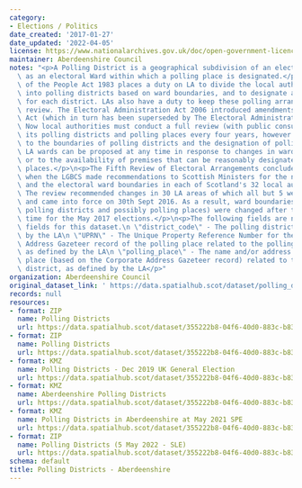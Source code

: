 ```yaml
---
category:
- Elections / Politics
date_created: '2017-01-27'
date_updated: '2022-04-05'
license: https://www.nationalarchives.gov.uk/doc/open-government-licence/version/3/
maintainer: Aberdeenshire Council
notes: "<p>A Polling District is a geographical subdivision of an electoral area such\
  \ as an electoral Ward within which a polling place is designated.</p>\n<p>The Representation\
  \ of the People Act 1983 places a duty on LA to divide the local authority area\
  \ into polling districts based on ward boundaries, and to designate a polling place\
  \ for each district. LAs also have a duty to keep these polling arrangements under\
  \ review. The Electoral Administration Act 2006 introduced amendments to the 1983\
  \ Act (which in turn has been superseded by The Electoral Administration Act 2013).\
  \ Now local authorities must conduct a full review (with public consultation) of\
  \ its polling districts and polling places every four years, however adjustments\
  \ to the boundaries of polling districts and the designation of polling places within\
  \ LA wards can be proposed at any time in response to changes in ward boundaries\
  \ or to the availability of premises that can be reasonably designated as polling\
  \ places.</p>\n<p>The Fifth Review of Electoral Arrangements concluded in May 2016\
  \ when the LGBCS made recommendations to Scottish Ministers for the number of Councillors\
  \ and the electoral ward boundaries in each of Scotland's 32 local authorities.\
  \ The review recommended changes in 30 LA areas of which all but 5 were accepted\
  \ and came into force on 30th Sept 2016. As a result, ward boundaries (and therefore\
  \ polling districts and possibly polling places) were changed after this date in\
  \ time for the May 2017 elections.</p>\n<p>The following fields are now MANDATORY\
  \ fields for this dataset.\n \"district_code\" - The polling district code, as defined\
  \ by the LA\n \"UPRN\" - The Unique Property Reference Number for the Corporate\
  \ Address Gazeteer record of the polling place related to the polling district,\
  \ as defined by the LA\n \"polling_place\" - The name and/or address of the polling\
  \ place (based on the Corporate Address Gazeteer record) related to the polling\
  \ district, as defined by the LA</p>"
organization: Aberdeenshire Council
original_dataset_link: ' https://data.spatialhub.scot/dataset/polling_districts-as'
records: null
resources:
- format: ZIP
  name: Polling Districts
  url: https://data.spatialhub.scot/dataset/355222b8-04f6-40d0-883c-b83714fcb8ed/resource/d77d2d17-b2c8-48bf-90e2-16b8d16c6174/download/abshirepollingdistricts.zip
- format: ZIP
  name: Polling Districts
  url: https://data.spatialhub.scot/dataset/355222b8-04f6-40d0-883c-b83714fcb8ed/resource/093745f6-0bfd-4519-be46-12d6a63691c6/download/polling_districts_2018_09.zip
- format: KMZ
  name: Polling Districts - Dec 2019 UK General Election
  url: https://data.spatialhub.scot/dataset/355222b8-04f6-40d0-883c-b83714fcb8ed/resource/212a5a54-9add-4b76-9c1b-b87ea8740fd9/download/polling_districts_ge2019.kmz
- format: KMZ
  name: Aberdeenshire Polling Districts
  url: https://data.spatialhub.scot/dataset/355222b8-04f6-40d0-883c-b83714fcb8ed/resource/6dae1ccd-76d7-41aa-a5d8-946cf7594d65/download/abshire-polling-districts-2020-06.kmz
- format: KMZ
  name: Polling Districts in Aberdeenshire at May 2021 SPE
  url: https://data.spatialhub.scot/dataset/355222b8-04f6-40d0-883c-b83714fcb8ed/resource/d2d0c869-45a1-4743-b1f1-384a312632ad/download/abdnshire-polling-districts-2021-04-01.kmz
- format: ZIP
  name: Polling Districts (5 May 2022 - SLE)
  url: https://data.spatialhub.scot/dataset/355222b8-04f6-40d0-883c-b83714fcb8ed/resource/a59e1a66-e09b-44a7-af20-0823f0fb593b/download/pollingdistricts2022.zip
schema: default
title: Polling Districts - Aberdeenshire
---
```

